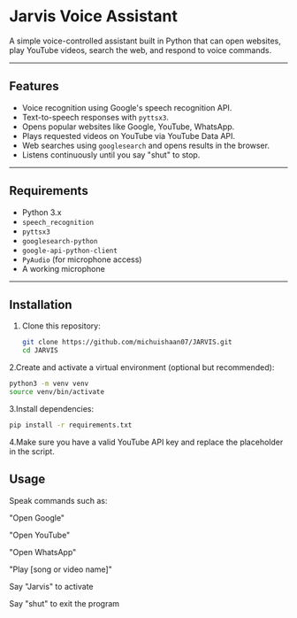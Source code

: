 # Jarvis Voice Assistant

A simple voice-controlled assistant built in Python that can open websites, play YouTube videos, search the web, and respond to voice commands.

---

## Features

- Voice recognition using Google's speech recognition API.
- Text-to-speech responses with `pyttsx3`.
- Opens popular websites like Google, YouTube, WhatsApp.
- Plays requested videos on YouTube via YouTube Data API.
- Web searches using `googlesearch` and opens results in the browser.
- Listens continuously until you say "shut" to stop.

---

## Requirements

- Python 3.x
- `speech_recognition`
- `pyttsx3`
- `googlesearch-python`
- `google-api-python-client`
- `PyAudio` (for microphone access)
- A working microphone

---

## Installation

1. Clone this repository:
   ```bash
   git clone https://github.com/michuishaan07/JARVIS.git
   cd JARVIS

2.Create and activate a virtual environment (optional but recommended):
   ```bash
python3 -m venv venv
source venv/bin/activate
 ```

3.Install dependencies:
  ```bash
pip install -r requirements.txt
 ```

4.Make sure you have a valid YouTube API key and replace the placeholder in the script.


## Usage
Speak commands such as:

"Open Google"

"Open YouTube"

"Open WhatsApp"

"Play [song or video name]"

Say "Jarvis" to activate

Say "shut" to exit the program
